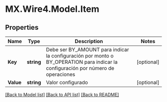 # MX.Wire4.Model.Item
## Properties

Name | Type | Description | Notes
------------ | ------------- | ------------- | -------------
**Key** | **string** | Debe ser BY_AMOUNT para indicar la configuración por monto o BY_OPERATION para indicar la configuración por número de operaciones | [optional] 
**Value** | **string** | Valor configurado | [optional] 

[[Back to Model list]](../README.md#documentation-for-models) [[Back to API list]](../README.md#documentation-for-api-endpoints) [[Back to README]](../README.md)


